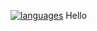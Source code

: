 [![languages](https://github-readme-stats.vercel.app/api/top-langs/?username=mintychochip)](https://github.com/anuraghazra/github-readme-stats)
Hello

<!--
**mintychochip/mintychochip** is a ✨ _special_ ✨ repository because its `README.md` (this file) appears on your GitHub profile.

Here are some ideas to get you started:

- 🔭 I’m currently working on ...
- 🌱 I’m currently learning ...
- 👯 I’m looking to collaborate on ...
- 🤔 I’m looking for help with ...
- 💬 Ask me about ...
- 📫 How to reach me: ...
- 😄 Pronouns: ...
- ⚡ Fun fact: ...
-->
